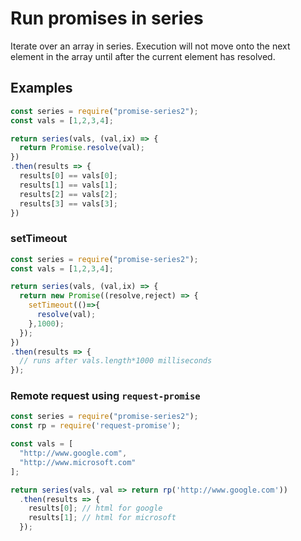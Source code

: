 # Run promises in series

Iterate over an array in series. Execution will not move onto the next element in the array until after the current element has resolved.

## Examples

````javascript
const series = require("promise-series2");
const vals = [1,2,3,4];

return series(vals, (val,ix) => {
  return Promise.resolve(val);
})
.then(results => {
  results[0] == vals[0];
  results[1] == vals[1];
  results[2] == vals[2];
  results[3] == vals[3];
})

````

### setTimeout
````javascript
const series = require("promise-series2");
const vals = [1,2,3,4];

return series(vals, (val,ix) => {
  return new Promise((resolve,reject) => {
    setTimeout(()=>{
      resolve(val);
    },1000);
  });
})
.then(results => {
  // runs after vals.length*1000 milliseconds
});

````

### Remote request using `request-promise`
````javascript
const series = require("promise-series2");
const rp = require('request-promise');

const vals = [
  "http://www.google.com",
  "http://www.microsoft.com"
];

return series(vals, val => return rp('http://www.google.com'))
  .then(results => {
    results[0]; // html for google
    results[1]; // html for microsoft
  });

````
